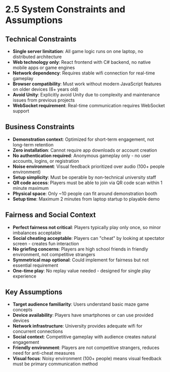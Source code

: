 # 2.5 System Constraints and Assumptions

## Technical Constraints
- **Single server limitation**: All game logic runs on one laptop, no distributed architecture
- **Web technology only**: React frontend with C# backend, no native mobile apps or game engines
- **Network dependency**: Requires stable wifi connection for real-time gameplay
- **Browser compatibility**: Must work without modern JavaScript features on older devices (6+ years old)
- **Avoid Unity**: Explicitly avoid Unity due to complexity and maintenance issues from previous projects
- **WebSocket requirement**: Real-time communication requires WebSocket support

## Business Constraints  
- **Demonstration context**: Optimized for short-term engagement, not long-term retention
- **Zero installation**: Cannot require app downloads or account creation
- **No authentication required**: Anonymous gameplay only - no user accounts, logins, or registration
- **Noise environment**: Visual feedback prioritized over audio (100+ people environment)
- **Setup simplicity**: Must be operable by non-technical university staff
- **QR code access**: Players must be able to join via QR code scan within 1 minute maximum
- **Physical space**: Only ~10 people can fit around demonstration booth
- **Setup time**: Maximum 2 minutes from laptop startup to playable demo

## Fairness and Social Context
- **Perfect fairness not critical**: Players typically play only once, so minor imbalances acceptable
- **Social cheating acceptable**: Players can "cheat" by looking at spectator screen - creates fun interaction
- **No griefing concerns**: Players are high school friends in friendly environment, not competitive strangers
- **Symmetrical map optional**: Could implement for fairness but not essential requirement
- **One-time play**: No replay value needed - designed for single play experience

## Key Assumptions
- **Target audience familiarity**: Users understand basic maze game concepts
- **Device availability**: Players have smartphones or can use provided devices  
- **Network infrastructure**: University provides adequate wifi for concurrent connections
- **Social context**: Competitive gameplay with audience creates natural engagement
- **Friendly environment**: Players are not competitive strangers, reduces need for anti-cheat measures
- **Visual focus**: Noisy environment (100+ people) means visual feedback must be primary communication method